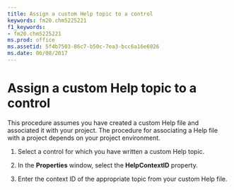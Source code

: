 ```yaml
---
title: Assign a custom Help topic to a control
keywords: fm20.chm5225221
f1_keywords:
- fm20.chm5225221
ms.prod: office
ms.assetid: 5f4b7503-86c7-b50c-7ea3-bcc6a16e6026
ms.date: 06/08/2017
---
```



# Assign a custom Help topic to a control

This procedure assumes you have created a custom Help file and associated it with your project. The procedure for associating a Help file with a project depends on your project environment.



1. Select a control for which you have written a custom Help topic.
    
2. In the  **Properties** window, select the **HelpContextID** property.
    
3. Enter the context ID of the appropriate topic from your custom Help file.
    


